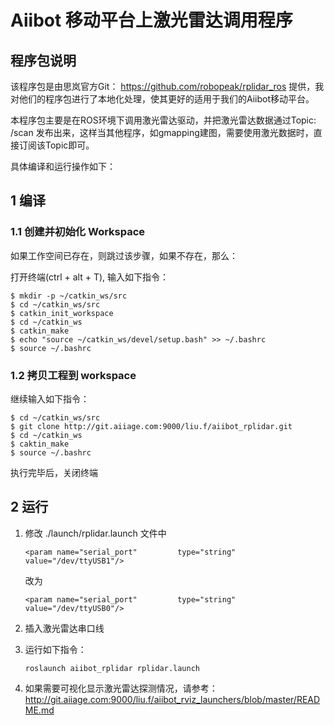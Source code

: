 # Aiibot 移动平台上激光雷达调用程序

## 程序包说明

该程序包是由思岚官方Git： https://github.com/robopeak/rplidar_ros  提供，我对他们的程序包进行了本地化处理，使其更好的适用于我们的Aiibot移动平台。

本程序包主要是在ROS环境下调用激光雷达驱动，并把激光雷达数据通过Topic: /scan 发布出来，这样当其他程序，如gmapping建图，需要使用激光数据时，直接订阅该Topic即可。

具体编译和运行操作如下：

## 1 编译
### 1.1 创建并初始化 Workspace
如果工作空间已存在，则跳过该步骤，如果不存在，那么：

打开终端(ctrl + alt + T), 输入如下指令：

```
$ mkdir -p ~/catkin_ws/src
$ cd ~/catkin_ws/src
$ catkin_init_workspace
$ cd ~/catkin_ws
$ catkin_make
$ echo "source ~/catkin_ws/devel/setup.bash" >> ~/.bashrc
$ source ~/.bashrc
```

### 1.2 拷贝工程到 workspace

继续输入如下指令：

```
$ cd ~/catkin_ws/src
$ git clone http://git.aiiage.com:9000/liu.f/aiibot_rplidar.git
$ cd ~/catkin_ws
$ caktin_make
$ source ~/.bashrc
```

执行完毕后，关闭终端

## 2 运行
1. 修改 ./launch/rplidar.launch 文件中

    ```
    <param name="serial_port"         type="string" value="/dev/ttyUSB1"/>
    ```
    
    改为
    
    ```
    <param name="serial_port"         type="string" value="/dev/ttyUSB0"/>
    ```

2. 插入激光雷达串口线
3. 运行如下指令：

    ```
    roslaunch aiibot_rplidar rplidar.launch
    ```
4. 如果需要可视化显示激光雷达探测情况，请参考：
    http://git.aiiage.com:9000/liu.f/aiibot_rviz_launchers/blob/master/README.md


